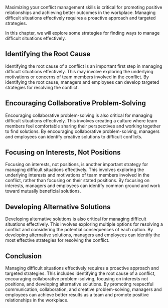 
Maximizing your conflict management skills is critical for promoting positive relationships and achieving better outcomes in the workplace. Managing difficult situations effectively requires a proactive approach and targeted strategies.

In this chapter, we will explore some strategies for finding ways to manage difficult situations effectively.

Identifying the Root Cause
--------------------------

Identifying the root cause of a conflict is an important first step in managing difficult situations effectively. This may involve exploring the underlying motivations or concerns of team members involved in the conflict. By identifying the root cause, managers and employees can develop targeted strategies for resolving the conflict.

Encouraging Collaborative Problem-Solving
-----------------------------------------

Encouraging collaborative problem-solving is also critical for managing difficult situations effectively. This involves creating a culture where team members feel comfortable sharing their perspectives and working together to find solutions. By encouraging collaborative problem-solving, managers and employees can identify creative solutions to difficult conflicts.

Focusing on Interests, Not Positions
------------------------------------

Focusing on interests, not positions, is another important strategy for managing difficult situations effectively. This involves exploring the underlying interests and motivations of team members involved in the conflict, rather than focusing on their stated positions. By focusing on interests, managers and employees can identify common ground and work toward mutually beneficial solutions.

Developing Alternative Solutions
--------------------------------

Developing alternative solutions is also critical for managing difficult situations effectively. This involves exploring multiple options for resolving a conflict and considering the potential consequences of each option. By developing alternative solutions, managers and employees can identify the most effective strategies for resolving the conflict.

Conclusion
----------

Managing difficult situations effectively requires a proactive approach and targeted strategies. This includes identifying the root cause of a conflict, encouraging collaborative problem-solving, focusing on interests not positions, and developing alternative solutions. By promoting respectful communication, collaboration, and creative problem-solving, managers and employees can achieve better results as a team and promote positive relationships in the workplace.
